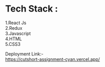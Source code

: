 # Tech Stack :
1.React Js
<br/>
2.Redux
<br/>
3.Javascript
<br/>
4.HTML
<br/>
5.CSS3

Deployment Link:-
<br/>
https://cutshort-assignment-cyan.vercel.app/


